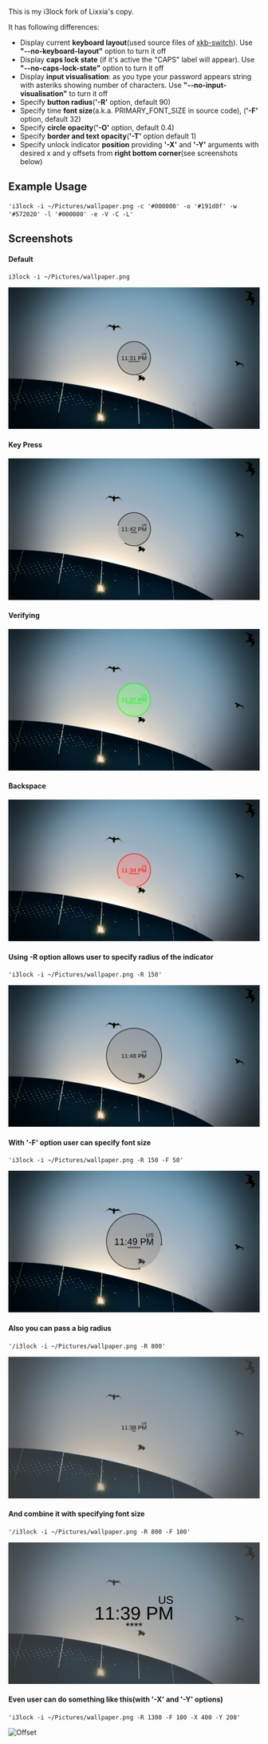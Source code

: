 This is my i3lock fork of Lixxia's copy.

It has following differences:

 - Display current **keyboard layout**(used source files of [xkb-switch]( https://github.com/ierton/xkb-switch )). Use **"--no-keyboard-layout"** option to turn it off
 - Display **caps lock state** (if it's active the "CAPS" label will appear). Use **"--no-caps-lock-state"** option to turn it off
 - Display **input visualisation**: as you type your password appears string with asteriks showing number of characters. Use **"--no-input-visualisation"** to turn it off
 - Specify **button radius**(**'-R'** option, default 90)
 - Specify time **font size**(a.k.a. PRIMARY_FONT_SIZE in source code), (**'-F'** option, default 32)
 - Specify **circle opacity**(**'-O'** option, default 0.4)
 - Specify **border and text opacity**(**'-T'** option default 1)
 - Specify unlock indicator **position** providing **'-X'** and **'-Y'** arguments with desired x and y offsets from **right bottom corner**(see screenshots below)
## Example Usage
```
'i3lock -i ~/Pictures/wallpaper.png -c '#000000' -o '#191d0f' -w '#572020' -l '#000000' -e -V -C -L'
```
## Screenshots
#### Default
```
i3lock -i ~/Pictures/wallpaper.png
```
![Default state](/screenshots/defaultBehaviour.png?raw=true "")
#### Key Press
![On key press](/screenshots/defaultBehaviourKeyPress.png?raw=true "")
#### Verifying
![Veryfing](/screenshots/defaultBehaviourVerifying.png?raw=true "")
#### Backspace
![Backspace](/screenshots/defaultBehaviourBackspace.png?raw=true"")

#### Using -R option allows user to specify radius of the indicator
```
'i3lock -i ~/Pictures/wallpaper.png -R 150'
```
!['-R'](/screenshots/usingROption.png?raw=true "")

#### With '-F' option user can specify font size
```
'i3lock -i ~/Pictures/wallpaper.png -R 150 -F 50'
```
!['-R', '-F'](/screenshots/usingRAndFOptions.png?raw=true "")

#### Also you can pass a big radius
```
'/i3lock -i ~/Pictures/wallpaper.png -R 800'
```
![Big radius](/screenshots/bigRadius.png?raw=true "")

#### And combine it with specifying font size
```
'/i3lock -i ~/Pictures/wallpaper.png -R 800 -F 100'
```
![Big radius and big font](/screenshots/bigRadiusAndFontSize.png?raw=true "")

#### Even user can do something like this(with '-X' and '-Y' options)
```
'i3lock -i ~/Pictures/wallpaper.png -R 1300 -F 100 -X 400 -Y 200'
```
![Offset](/screenshots/bigRadiusAndFontSizeXY.png?raw=true "")
